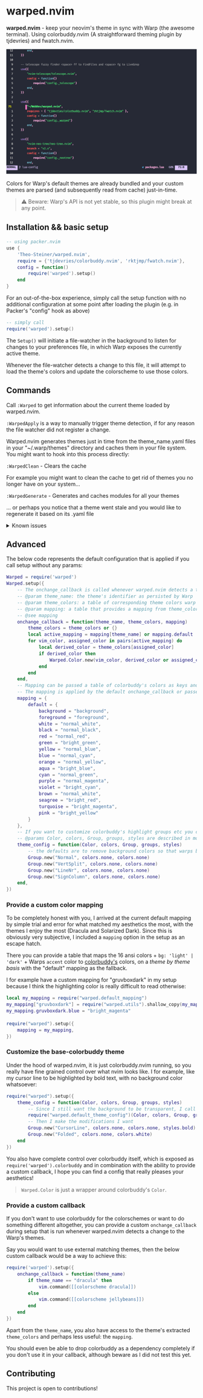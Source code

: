 # warped.nvim

**warped.nvim** - keep your neovim's theme in sync with Warp (the awesome terminal).
Using colorbuddy.nvim (A straightforward theming plugin by tjdevries) and fwatch.nvim.

![Warped.nvim in action](warped-nvim.gif)

Colors for Warp's default themes are already bundled and your custom themes are parsed (and subsequently read from cache) just-in-time.


> ⚠️ Beware: Warp's API is not yet stable, so this plugin might break at any point.

## Installation && basic setup

```lua
-- using packer.nvim
use {
    'Theo-Steiner/warped.nvim', 
    require = {'tjdevries/colorbuddy.nvim', 'rktjmp/fwatch.nvim'},
    config = function()
        require('warped').setup()
    end
}
```

For an out-of-the-box experience, simply call the setup function with no additional configuration at some point after loading the plugin (e.g. in Packer's "config" hook as above)

```lua
-- simply call
require('warped').setup()
```


The ``Setup()`` will initiate a file-watcher in the background to listen for changes to your preferences file, in which Warp exposes the currently active theme. 


Whenever the file-watcher detects a change to this file, it will attempt to load the theme's colors and update the colorscheme to use those colors.

## Commands

Call ``:Warped`` to get information about the current theme loaded by warped.nvim.

``:WarpedApply`` is a way to manually trigger theme detection, if for any reason the file watcher did not register a change.

Warped.nvim generates themes just in time from the theme_name.yaml files in your "~/.warp/themes" directory and caches them in your file system.
You might want to hook into this process directly: 

``:WarpedClean`` - Clears the cache

For example you might want to clean the cache to get rid of themes you no longer have on your system...


``:WarpedGenerate`` - Generates and caches modules for all your themes

... or perhaps you notice that a theme went stale and you would like to regenerate it based on its .yaml file


<details>
<summary>Known issues</summary>
<ul>
<li>
Lualine caches the colors it uses, so a restart of vim is necessary before the new theme applies
</li>
<li>
File watching is not perfect, and sometimes this plugin misses out on a theme change. Simply restarting vim should help with that!
</li>
</ul>
</details>


## Advanced

The below code represents the default configuration that is applied if you call setup without any params:
```lua
Warped = require('warped')
Warped.setup({
    -- The onchange_callback is called whenever warped.nvim detects a theme change.
    -- @param theme_name: the theme's identifier as persisted by Warp
    -- @param theme_colors: a table of corresponding theme colors warp attempts to load (Can be nil)
    -- @param mapping: a table that provides a mapping from theme_colors to colorbuddy's theme
    -- @see mapping
    onchange_callback = function(theme_name, theme_colors, mapping)
        theme_colors = theme_colors or {}
        local active_mapping = mapping[theme_name] or mapping.default
        for vim_color, assigned_color in pairs(active_mapping) do
            local derived_color = theme_colors[assigned_color]
            if derived_color then
                Warped.Color.new(vim_color, derived_color or assigned_color)
            end
        end
    end,
    -- Mapping can be passed a table of colorbuddy's colors as keys and Warp theme's 16 ansi colors as values.
    -- The mapping is applied by the default onchange_callback or passed to your custom callback.
    mapping = {
        default = {
            background = "background",
            foreground = "foreground",
            white = "normal_white",
            black = "normal_black",
            red = "normal_red",
            green = "bright_green",
            yellow = "normal_blue",
            blue = "normal_cyan",
            orange = "normal_yellow",
            aqua = "bright_blue",
            cyan = "normal_green",
            purple = "normal_magenta",
            violet = "bright_cyan",
            brown = "normal_white",
            seagree = "bright_red",
            turquoise = "bright_magenta",
            pink = "bright_yellow"
        }
    },
    -- If you want to customize colorbuddy's highlight groups etc you can do this here
    -- @params Color, colors, Group, groups, styles are described in more detail in colorbuddy.nvim's readme
    theme_config = function(Color, colors, Group, groups, styles)
        -- the defaults are to remove background colors so that warps background can shine through.
        Group.new("Normal", colors.none, colors.none)
        Group.new("VertSplit", colors.none, colors.none)
        Group.new("LineNr", colors.none, colors.none)
        Group.new("SignColumn", colors.none, colors.none)
    end,
})
```

### Provide a custom color mapping

To be completely honest with you, I arrived at the current default mapping by simple trial and error for what matched my aesthetics the most, with the themes I enjoy the most (Dracula and Solarized Dark).
Since this is obviously very subjective, I included a ``mapping`` option in the setup as an escape hatch.

There you can provide a table that maps the 16 ansi colors + ``bg: 'light' | 'dark'`` + Warps ``accent`` color to [colorbuddy's](https://github.com/tjdevries/colorbuddy.nvim) colors, on a *theme by theme basis* with the "default" mapping as the fallback.

I for example have a custom mapping for "gruvboxdark" in my setup because I think the highlighting color is really difficult to read otherwise:
```lua
local my_mapping = require("warped.default_mapping")
my_mapping["gruvboxdark"] = require("warped.utils").shallow_copy(my_mapping.default)
my_mapping.gruvboxdark.blue = "bright_magenta"

require("warped").setup({
	mapping = my_mapping,
})
```

### Customize the base-colorbuddy theme

Under the hood of warped.nvim, it is just colorbuddy.nvim running, so you really have fine grained control over what nvim looks like. 
I for example, like my cursor line to be highlighted by bold text, with no background color whatsoever:
```lua
require("warped").setup({
    theme_config = function(Color, colors, Group, groups, styles)
        -- Since I still want the background to be transparent, I call the default_theme_config first
        require("warped.default_theme_config")(Color, colors, Group, groups, styles)
        -- Then I make the modifications I want
        Group.new("CursorLine", colors.none, colors.none, styles.bold)
        Group.new("Folded", colors.none, colors.white)
    end
})
```


You also have complete control over colorbuddy itself, which is exposed as ``require('warped').colorbuddy`` and in combination with the ability to provide a custom callback, I hope you can find a config that really pleases your aesthetics!

> ``Warped.Color`` is just a wrapper around colorbuddy's ``Color``.

### Provide a custom callback

If you don't want to use colorbuddy for the colorschemes or want to do something different altogether, you can provide a custom ``onchange_callback`` during setup that is run whenever warped.nvim detects a change to the Warp's themes.

Say you would want to use external matching themes, then the below custom callback would be a way to achieve this:
```lua
require('warped').setup({
    onchange_callback = function(theme_name)
        if theme_name == "dracula" then
            vim.command([[colorscheme dracula]])
        else
            vim.command([[colorscheme jellybeans]])
        end
    end
})
```

Apart from the ``theme_name``, you also have access to the theme's extracted ``theme_colors`` and perhaps less useful: the ``mapping``.

You should even be able to drop colorbuddy as a dependency completely if you don't use it in your callback, although beware as I did not test this yet.

## Contributing

This project is open to contributions!
